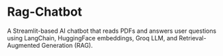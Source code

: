 # Rag-Chatbot
 A Streamlit-based AI chatbot that reads PDFs and answers user questions using LangChain, HuggingFace embeddings, Groq LLM, and Retrieval-Augmented Generation (RAG).
